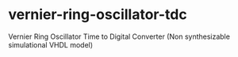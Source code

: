 # vernier-ring-oscillator-tdc
Vernier Ring Oscillator Time to Digital Converter (Non synthesizable simulational VHDL model)
